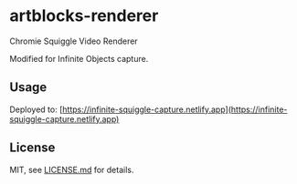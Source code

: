 # artblocks-renderer

Chromie Squiggle Video Renderer

Modified for Infinite Objects capture.

## Usage

Deployed to: [https://infinite-squiggle-capture.netlify.app](https://infinite-squiggle-capture.netlify.app)

## License

MIT, see [LICENSE.md](http://github.com/mattdesl/artblocks-renderer/blob/master/LICENSE.md) for details.

